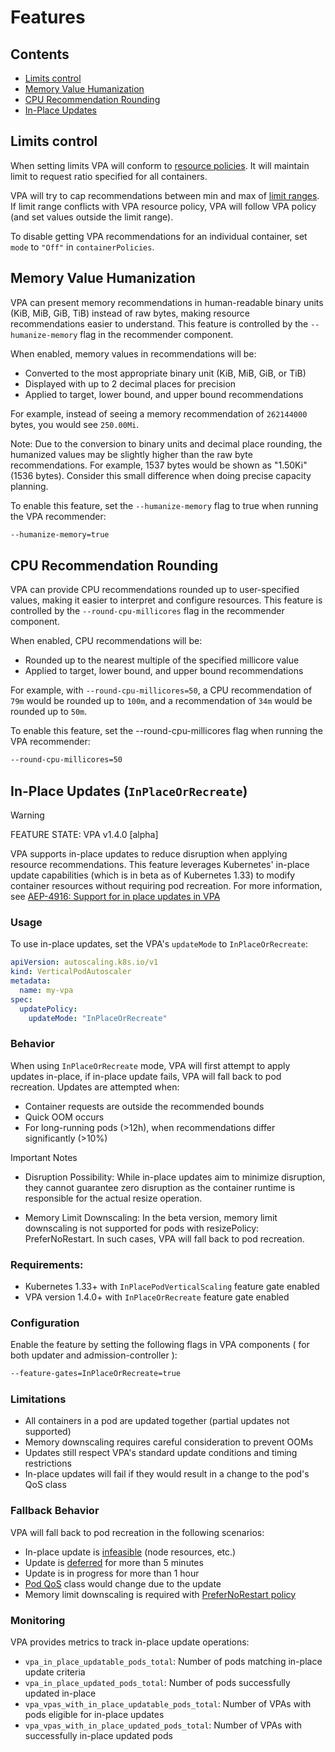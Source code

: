 # Features

## Contents

- [Limits control](#limits-control)
- [Memory Value Humanization](#memory-value-humanization)
- [CPU Recommendation Rounding](#cpu-recommendation-rounding)
- [In-Place Updates](#in-place-updates-inplaceorrecreate)

## Limits control

When setting limits VPA will conform to
[resource policies](https://github.com/kubernetes/autoscaler/blob/vertical-pod-autoscaler-1.2.1/vertical-pod-autoscaler/pkg/apis/autoscaling.k8s.io/v1/types.go#L95-L103).
It will maintain limit to request ratio specified for all containers.

VPA will try to cap recommendations between min and max of
[limit ranges](https://kubernetes.io/docs/concepts/policy/limit-range/). If limit range conflicts
with VPA resource policy, VPA will follow VPA policy (and set values outside the limit
range).

To disable getting VPA recommendations for an individual container, set `mode` to `"Off"` in `containerPolicies`.

## Memory Value Humanization

VPA can present memory recommendations in human-readable binary units (KiB, MiB, GiB, TiB) instead of raw bytes, making resource recommendations easier to understand. This feature is controlled by the `--humanize-memory` flag in the recommender component.

When enabled, memory values in recommendations will be:
- Converted to the most appropriate binary unit (KiB, MiB, GiB, or TiB)
- Displayed with up to 2 decimal places for precision
- Applied to target, lower bound, and upper bound recommendations

For example, instead of seeing a memory recommendation of `262144000` bytes, you would see `250.00Mi`.

Note: Due to the conversion to binary units and decimal place rounding, the humanized values may be slightly higher than the raw byte recommendations. For example, 1537 bytes would be shown as "1.50Ki" (1536 bytes). Consider this small difference when doing precise capacity planning.

To enable this feature, set the `--humanize-memory` flag to true when running the VPA recommender:
```bash
--humanize-memory=true
```

## CPU Recommendation Rounding

VPA can provide CPU recommendations rounded up to user-specified values, making it easier to interpret and configure resources. This feature is controlled by the `--round-cpu-millicores` flag in the recommender component.

When enabled, CPU recommendations will be:
- Rounded up to the nearest multiple of the specified millicore value
- Applied to target, lower bound, and upper bound recommendations

For example, with `--round-cpu-millicores=50`, a CPU recommendation of `79m` would be rounded up to `100m`, and a recommendation of `34m` would be rounded up to `50m`.

To enable this feature, set the --round-cpu-millicores flag when running the VPA recommender:

```bash
--round-cpu-millicores=50
```

## In-Place Updates (`InPlaceOrRecreate`)

> [!WARNING] 
> FEATURE STATE: VPA v1.4.0 [alpha]

VPA supports in-place updates to reduce disruption when applying resource recommendations. This feature leverages Kubernetes' in-place update capabilities (which is in beta as of Kubernetes 1.33) to modify container resources without requiring pod recreation.
For more information, see [AEP-4916: Support for in place updates in VPA](https://github.com/kubernetes/autoscaler/tree/master/vertical-pod-autoscaler/enhancements/4016-in-place-updates-support)

### Usage

To use in-place updates, set the VPA's `updateMode` to `InPlaceOrRecreate`:
```yaml
apiVersion: autoscaling.k8s.io/v1
kind: VerticalPodAutoscaler
metadata:
  name: my-vpa
spec:
  updatePolicy:
    updateMode: "InPlaceOrRecreate"
```

### Behavior

When using `InPlaceOrRecreate` mode, VPA will first attempt to apply updates in-place, if in-place update fails, VPA will fall back to pod recreation.
Updates are attempted when:
* Container requests are outside the recommended bounds
* Quick OOM occurs
* For long-running pods (>12h), when recommendations differ significantly (>10%)

Important Notes

* Disruption Possibility: While in-place updates aim to minimize disruption, they cannot guarantee zero disruption as the container runtime is responsible for the actual resize operation.

* Memory Limit Downscaling: In the beta version, memory limit downscaling is not supported for pods with resizePolicy: PreferNoRestart. In such cases, VPA will fall back to pod recreation.

### Requirements:

* Kubernetes 1.33+ with `InPlacePodVerticalScaling` feature gate enabled
* VPA version 1.4.0+ with `InPlaceOrRecreate` feature gate enabled

### Configuration

Enable the feature by setting the following flags in VPA components ( for both updater and admission-controller ):

```bash
--feature-gates=InPlaceOrRecreate=true
``` 

### Limitations

* All containers in a pod are updated together (partial updates not supported)
* Memory downscaling requires careful consideration to prevent OOMs
* Updates still respect VPA's standard update conditions and timing restrictions
* In-place updates will fail if they would result in a change to the pod's QoS class

### Fallback Behavior

VPA will fall back to pod recreation in the following scenarios:

* In-place update is [infeasible](https://github.com/kubernetes/enhancements/blob/master/keps/sig-node/1287-in-place-update-pod-resources/README.md#resize-status) (node resources, etc.)
* Update is [deferred](https://github.com/kubernetes/enhancements/blob/master/keps/sig-node/1287-in-place-update-pod-resources/README.md#resize-status) for more than 5 minutes
* Update is in progress for more than 1 hour
* [Pod QoS](https://kubernetes.io/docs/concepts/workloads/pods/pod-qos/) class would change due to the update
* Memory limit downscaling is required with [PreferNoRestart policy](https://github.com/kubernetes/enhancements/blob/master/keps/sig-node/1287-in-place-update-pod-resources/README.md#container-resize-policy)

### Monitoring

VPA provides metrics to track in-place update operations:

* `vpa_in_place_updatable_pods_total`: Number of pods matching in-place update criteria
* `vpa_in_place_updated_pods_total`: Number of pods successfully updated in-place
* `vpa_vpas_with_in_place_updatable_pods_total`: Number of VPAs with pods eligible for in-place updates
* `vpa_vpas_with_in_place_updated_pods_total`: Number of VPAs with successfully in-place updated pods
